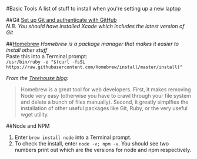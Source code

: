 #Basic Tools
A list of stuff to install when you're setting up a new laptop

##Git
[Set up Git and authenticate with GitHub](https://help.github.com/articles/set-up-git/)  
_N.B. You should have installed Xcode which includes the latest version of Git_

##[Homebrew](http://brew.sh)
_Homebrew is a package manager that makes it easier to install other stuff_  
Paste this into a Terminal prompt:    
```/usr/bin/ruby -e "$(curl -fsSL https://raw.githubusercontent.com/Homebrew/install/master/install)"```

_From the [Treehouse blog](http://blog.teamtreehouse.com/install-node-js-npm-mac):_
> Homebrew is a great tool for web developers. First, it makes removing Node very easy (otherwise you have to crawl through your file system and delete a bunch of files manually). Second, it greatly simplfies the installation of other useful packages like Git, Ruby, or the very useful wget utility.

##Node and NPM
1. Enter `brew install node` into a Terminal prompt.
2. To check the install, enter `node -v; npm -v`. You should see two numbers print out which are the versions for node and npm respectively.
